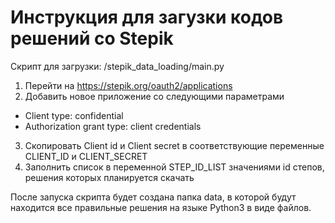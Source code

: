 # Инструкция для загузки кодов решений со Stepik
Скрипт для загрузки: /stepik_data_loading/main.py
1. Перейти на https://stepik.org/oauth2/applications
2. Добавить новое приложение со следующими параметрами
* Сlient type: confidential
* Authorization grant type: client credentials
3. Скопировать Client id и Client secret в соответствующие переменные CLIENT_ID и CLIENT_SECRET
4. Заполнить список в переменной STEP_ID_LIST значениями id степов, решения которых планируется скачать

После запуска скрипта будет создана папка data, в которой будут находится все правильные решения на языке Python3 в виде файлов.
